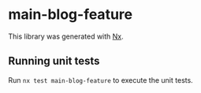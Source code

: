 # main-blog-feature

This library was generated with [Nx](https://nx.dev).

## Running unit tests

Run `nx test main-blog-feature` to execute the unit tests.
